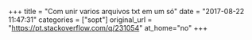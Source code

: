 +++
title = "Com unir varios arquivos txt em um só"
date = "2017-08-22 11:47:31"
categories = ["sopt"]
original_url = "https://pt.stackoverflow.com/q/231054"
at_home="no"
+++

